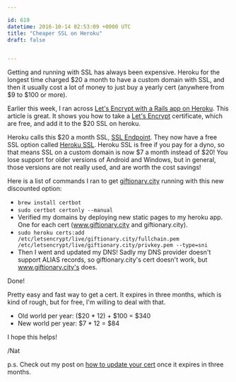 ```yaml
---

id: 619
datetime: 2016-10-14 02:53:09 +0000 UTC
title: "Cheaper SSL on Heroku"
draft: false


---
```


Getting and running with SSL has always been expensive. Heroku for the longest time charged $20 a month to have a custom domain with SSL, and then it usually cost a lot of money to just buy a yearly cert (anywhere from $9 to $100 or more).


Earlier this week, I ran across [Let's Encrypt with a Rails app on Heroku](http://collectiveidea.com/blog/archives/2016/01/12/lets-encrypt-with-a-rails-app-on-heroku/). This article is great. It shows you how to take a [Let's Encrypt](https://letsencrypt.org/) certificate, which are free, and add it to the $20 SSL on heroku.

Heroku calls this $20 a month SSL, [SSL Endpoint](https://devcenter.heroku.com/articles/ssl-endpoint). They now have a free SSL option called [Heroku SSL](https://devcenter.heroku.com/articles/ssl). Heroku SSL is free if you pay for a dyno, so that means SSL on a custom domain is now $7 a month instead of $20! You lose support for older versions of Android and Windows, but in general, those versions are not really used, and are worth the cost savings!

Here is a list of commands I ran to get [giftionary.city](https://www.giftionary.city) running with this new discounted option:

 - `brew install certbot`
 - `sudo certbot certonly --manual`
 - Verified my domains by deploying new static pages to my heroku app. One for each cert (www.giftionary.city and giftionary.city).
 - `sudo heroku certs:add /etc/letsencrypt/live/giftionary.city/fullchain.pem /etc/letsencrypt/live/giftionary.city/privkey.pem --type=sni`
 - Then I went and updated my DNS! Sadly my DNS provider doesn't support ALIAS records, so giftionary.city's cert doesn't work, but www.giftionary.city's does.

Done!

Pretty easy and fast way to get a cert. It expires in three months, which is kind of rough, but for free, I'm willing to deal with that.

 - Old world per year: ($20 * 12) + $100 = $340
 - New world per year: $7 * 12 = $84

I hope this helps!

/Nat

p.s. Check out my post on [how to update your cert](https://writing.natwelch.com/post/630) once it expires in three months.
